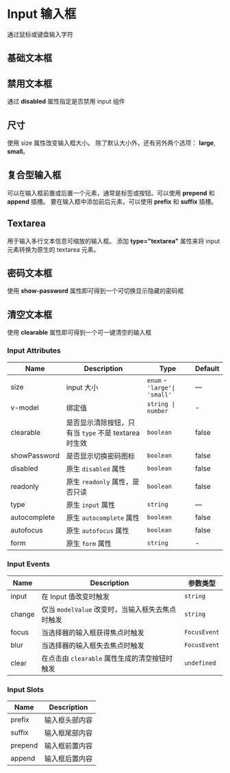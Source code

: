# Input 输入框

通过鼠标或键盘输入字符

## 基础文本框

<preview path="../demo/Input/Basic.vue" title="基础文本框" description="Input 基础文本框"></preview>

## 禁用文本框

通过 **disabled** 属性指定是否禁用 input 组件

<preview path="../demo/Input/Disable.vue" title="禁用文本框" description="Input 禁用文本框"></preview>

## 尺寸

使用 size 属性改变输入框大小。 除了默认大小外，还有另外两个选项： **large**, **small**。

<preview path="../demo/Input/Size.vue" title="不同尺寸文本框" description="不同尺寸文本框"></preview>

## 复合型输入框

可以在输入框前置或后置一个元素，通常是标签或按钮。可以使用 **prepend** 和 **append** 插槽。
要在输入框中添加前后元素，可以使用 **prefix** 和 **suffix** 插槽。

<preview path="../demo/Input/Combo.vue" title="复合型输入框" description="Input 复合型输入框"></preview>

## Textarea

用于输入多行文本信息可缩放的输入框。 添加 **type="textarea"** 属性来将 input 元素转换为原生的 textarea 元素。

<preview path="../demo/Input/Textarea.vue" title="Textarea" description="Textarea"></preview>

## 密码文本框

使用 **show-password** 属性即可得到一个可切换显示隐藏的密码框

<preview path="../demo/Input/Password.vue" title="密码文本框" description="Input 密码文本框"></preview>

## 清空文本框

使用 **clearable** 属性即可得到一个可一键清空的输入框

<preview path="../demo/Input/Clear.vue" title="清空文本框" description="Input 清空文本框"></preview>

### Input Attributes

| Name         | Description                                          | Type                         | Default |
| ------------ | ---------------------------------------------------- | ---------------------------- | ------- |
| size         | input 大小                                           | `enum` - `'large'\| 'small'` | —       |
| v-model      | 绑定值                                               | `string \| number`           | -       |
| clearable    | 是否显示清除按钮，只有当 `type` 不是 textarea 时生效 | `boolean`                    | false   |
| showPassword | 是否显示切换密码图标                                 | `boolean`                    | false   |
| disabled     | 原生 `disabled` 属性                                 | `boolean`                    | false   |
| readonly     | 原生 `readonly` 属性，是否只读                       | `boolean`                    | false   |
| type         | 原生 `input` 属性                                    | `string`                     | —       |
| autocomplete | 原生 `autocomplete` 属性                             | `boolean`                    | false   |
| autofocus    | 原生 `autofocus` 属性                                | `boolean`                    | false   |
| form         | 原生 `form` 属性                                     | `string`                     | -       |

### Input Events

| Name   | Description                                      | 参数类型     |
| ------ | ------------------------------------------------ | ------------ |
| input  | 在 Input 值改变时触发                            | `string`     |
| change | 仅当 `modelValue` 改变时，当输入框失去焦点时触发 | `string`     |
| focus  | 当选择器的输入框获得焦点时触发                   | `FocusEvent` |
| blur   | 当选择器的输入框失去焦点时触发                   | `FocusEvent` |
| clear  | 在点击由 `clearable` 属性生成的清空按钮时触发    | `undefined`  |

### Input Slots

| Name    | Description    |
| ------- | -------------- |
| prefix  | 输入框头部内容 |
| suffix  | 输入框尾部内容 |
| prepend | 输入框前置内容 |
| append  | 输入框后置内容 |


